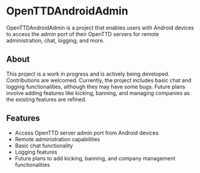 # OpenTTDAndroidAdmin

OpenTTDAndroidAdmin is a project that enables users with Android devices to access the admin port of their OpenTTD servers for remote administration, chat, logging, and more.

## About

This project is a work in progress and is actively being developed. Contributions are welcomed. Currently, the project includes basic chat and logging functionalities, although they may have some bugs. Future plans involve adding features like kicking, banning, and managing companies as the existing features are refined.

## Features

- Access OpenTTD server admin port from Android devices
- Remote administration capabilities
- Basic chat functionality
- Logging features
- Future plans to add kicking, banning, and company management functionalities


